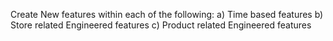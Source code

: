 Create New features within each of the following:
a) Time based features
b) Store related Engineered features
c) Product related Engineered features
